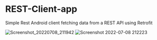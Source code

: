 # REST-Client-app
Simple Rest Android client fetching data from a REST API using Retrofit

![Screenshot_20220708_211942](https://user-images.githubusercontent.com/82586557/178088014-877e2d1c-b9bf-425a-9360-d4ffdca8c665.png)
![Screenshot 2022-07-08 212223](https://user-images.githubusercontent.com/82586557/178088059-b466d477-1f4c-41eb-ad95-52db6fa2d94f.png)
